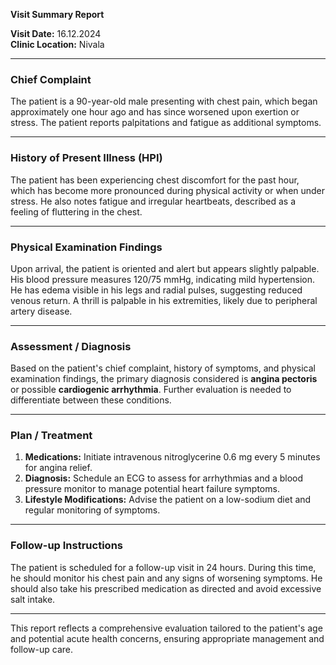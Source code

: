 

**Visit Summary Report**

**Visit Date:** 16.12.2024  
**Clinic Location:** Nivala  

---

### **Chief Complaint**
The patient is a 90-year-old male presenting with chest pain, which began approximately one hour ago and has since worsened upon exertion or stress. The patient reports palpitations and fatigue as additional symptoms.

---

### **History of Present Illness (HPI)**
The patient has been experiencing chest discomfort for the past hour, which has become more pronounced during physical activity or when under stress. He also notes fatigue and irregular heartbeats, described as a feeling of fluttering in the chest.

---

### **Physical Examination Findings**
Upon arrival, the patient is oriented and alert but appears slightly palpable. His blood pressure measures 120/75 mmHg, indicating mild hypertension. He has edema visible in his legs and radial pulses, suggesting reduced venous return. A thrill is palpable in his extremities, likely due to peripheral artery disease.

---

### **Assessment / Diagnosis**
Based on the patient's chief complaint, history of symptoms, and physical examination findings, the primary diagnosis considered is **angina pectoris** or possible **cardiogenic arrhythmia**. Further evaluation is needed to differentiate between these conditions.

---

### **Plan / Treatment**
1. **Medications:** Initiate intravenous nitroglycerine 0.6 mg every 5 minutes for angina relief.
2. **Diagnosis:** Schedule an ECG to assess for arrhythmias and a blood pressure monitor to manage potential heart failure symptoms.
3. **Lifestyle Modifications:** Advise the patient on a low-sodium diet and regular monitoring of symptoms.

---

### **Follow-up Instructions**
The patient is scheduled for a follow-up visit in 24 hours. During this time, he should monitor his chest pain and any signs of worsening symptoms. He should also take his prescribed medication as directed and avoid excessive salt intake.

---

This report reflects a comprehensive evaluation tailored to the patient's age and potential acute health concerns, ensuring appropriate management and follow-up care.